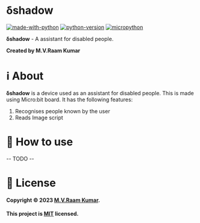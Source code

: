 # δshadow
[![made-with-python](https://img.shields.io/badge/Made%20with-Python-1f425f.svg)](https://www.python.org/)
[![python-version](https://img.shields.io/badge/Python-v3.9.13-blue)](https://www.python.org/)
[![micropython](https://img.shields.io/badge/Using-MicroPython-orange)](https://www.python.org/)

**δshadow** - A assistant for disabled people. 

**Created by M.V.Raam Kumar**

# ℹ About

**δshadow** is a device used as an assistant for disabled people. This is made using Micro:bit board. It has the following features:

1. Recognises people known by the user
2. Reads Image script

# 🤖 How to use

-- TODO --

# 📝 License

#### Copyright © 2023 [M.V.Raam Kumar](https://github.com/raamtpj). <br>
#### This project is [MIT](https://github.com/raamtpj/Dshadow/blob/main/LICENSE) licensed.